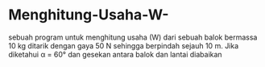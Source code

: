 # Menghitung-Usaha-W-
sebuah program untuk menghitung usaha (W) dari sebuah balok bermassa 10 kg ditarik dengan gaya 50 N sehingga berpindah sejauh 10 m. Jika  diketahui α = 60° dan gesekan antara balok dan lantai diabaikan

